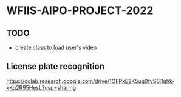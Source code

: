 # WFIIS-AIPO-PROJECT-2022

## TODO

- create class to load user's video

## License plate recognition
https://colab.research.google.com/drive/1OFPxE2K5ug0fvS6l1qhk-kKq2R95HesL?usp=sharing
